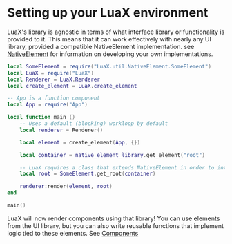 
# Setting up your LuaX environment

LuaX's library is agnostic in terms of what interface library or functionality is provided to it. This means that it can work effectively with nearly any UI library, provided a compatible NativeElement implementation. see [NativeElement](./NativeElement.md) for information on developing your own implementations.

```lua
local SomeElement = require("LuaX.util.NativeElement.SomeElement")
local LuaX = require("LuaX")
local Renderer = LuaX.Renderer
local create_element = LuaX.create_element

-- App is a function component
local App = require("App")

local function main ()
    -- Uses a default (blocking) workloop by default
    local renderer = Renderer()

    local element = create_element(App, {})

    local container = native_element_library.get_element("root")

    -- LuaX requires a class that extends NativeElement in order to interface with your UI library
    local root = SomeElement.get_root(container)

    renderer:render(element, root)
end

main()
```

LuaX will now render components using that library! You can use elements from
the UI library, but you can also write reusable functions that implement logic
tied to these elements. See [Components](./components.md)